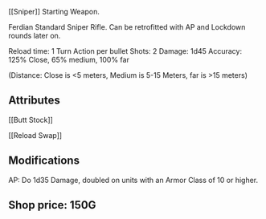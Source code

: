 [[Sniper]] Starting Weapon.

Ferdian Standard Sniper Rifle. Can be retrofitted with AP and Lockdown rounds later on.

Reload time: 1 Turn Action per bullet
Shots: 2
Damage: 1d45
Accuracy: 125% Close, 65% medium, 100% far

(Distance: Close is <5 meters, Medium is 5-15 Meters, far is >15 meters)

## Attributes

[[Butt Stock]]

[[Reload Swap]]

## Modifications

AP: Do 1d35 Damage, doubled on units with an Armor Class of 10 or higher.

## Shop price: 150G